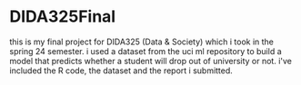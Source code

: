 # DIDA325Final

this is my final project for DIDA325 (Data & Society) which i took in the spring 24 semester. i used a dataset from the uci ml repository to build a model that predicts whether a student will drop out of university or not. i've included the R code, the dataset and the report i submitted. 
